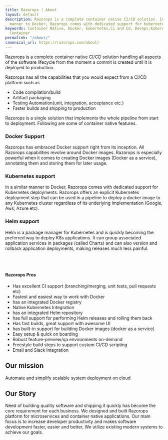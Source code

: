 ```yaml
---
title: Razorops | About
layout: default
description: Razorops is a complete container native CI/CD solution. In a similar
  manner to Docker, Razorops comes with dedicated support for Kubernetes deployments.
keywords: Container Native, Docker, kubernetes,Ci and Cd, Devops,Kubernetes,Docker
  Container
permalink: "/about/"
canonical_url: https://razorops.com/about/
---
```


Razorops is a complete container native CI/CD solution handling all aspects of the software lifecycle from the moment a commit is created until it is deployed to production.

Razorops has all the capabilities that you would expect from a CI/CD platform such as

* Code compilation/build
* Artifact packaging
* Testing Automation(unit, integration, acceptance etc.)
* Faster builds and shipping to production

Razorops is a single solution that implements the whole pipeline from start to deployment. Following are some of container native features.


<div class="col-sm-4">
	<h3>Docker Support</h3>
	<p>Razorops has embraced Docker support right from its inception. All Razorops capabilities revolve around Docker images. Razorops is especially powerful when it comes to creating Docker images (Docker as a service), annotating them and storing them for later usage.</p>
</div>

<div class="col-sm-4">
	<h3>Kubernetes support</h3>
	<p>In a similar manner to Docker, Razorops comes with dedicated support for Kubernetes deployments. Razorops offers an explicit Kubernetes deployment step that can be used in a pipeline to deploy a docker image to any Kubernetes cluster regardless of its underlying implementation (Google, Aws, Azure etc).</p>
</div>


<div class="col-sm-4">
	<h3>Helm support</h3>
	<p>Helm is a package manager for Kubernetes and is quickly becoming the preferred way to deploy K8s applications. It can group associated application services in packages (called Charts) and can also version and rollback application deployments, making releases much less painful.</p>
</div>
<br>
<br>
<div class="clearfix"></div>


#### Razorops Pros

* Has excellent CI support (branching/merging, unit tests, pull requests etc)
* Fastest and easiest way to work with Docker
* has an integrated Docker registry
* Native Kubernetes Integration
* has an integrated Helm repository
* has full support for performing Helm releases and rolling them back
* Has fast builds, great support with awesome UI
* has built-in support for building Docker images (docker as a service)
* Easy setup & quick on boarding
* Robust feature-preview/qa environments on-demand
* Freestyle build steps to support custom CI/CD scripting
* Email and Slack Integration


## Our mission

Automate and simplify scalable system deployment on cloud



## Our Story

Need of building quality software and shipping it quickly has become the core requirement for each business.  We designed and built Razorops platform for microservices and container native applications. Our main focus is to increase developer productivity and makes software development faster, easier and better, We utilize existing modern systems to achieve our goals.